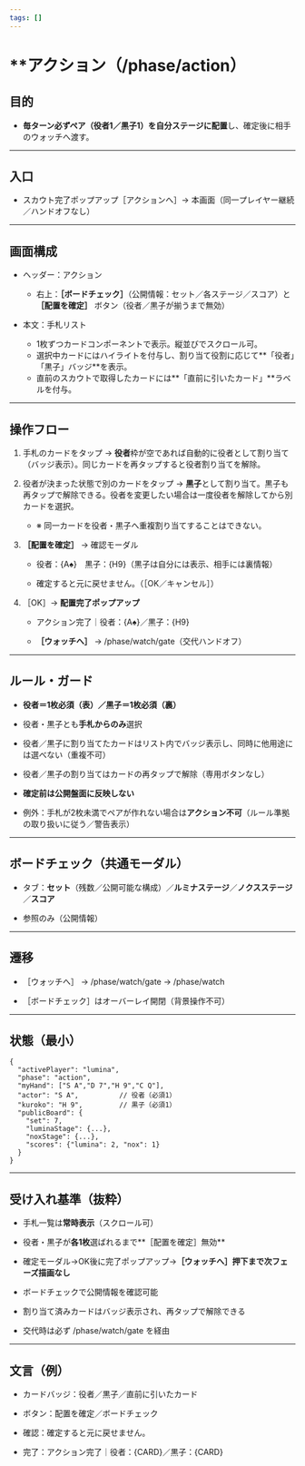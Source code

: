 ```yaml
---
tags: []
---
```

# **アクション（/phase/action）

  

## **目的**

- **毎ターン必ずペア（役者1／黒子1）を自分ステージに配置**し、確定後に相手のウォッチへ渡す。
    

---

## **入口**

- スカウト完了ポップアップ［アクションへ］→ 本画面（同一プレイヤー継続／ハンドオフなし）
    

---

## **画面構成**

- ヘッダー：アクション

    - 右上：**［ボードチェック］**（公開情報：セット／各ステージ／スコア）と **［配置を確定］** ボタン（役者／黒子が揃うまで無効）

- 本文：手札リスト

    - 1枚ずつカードコンポーネントで表示。縦並びでスクロール可。
    - 選択中カードにはハイライトを付与し、割り当て役割に応じて**「役者」「黒子」バッジ**を表示。
    - 直前のスカウトで取得したカードには**「直前に引いたカード」**ラベルを付与。
        
    

---

## **操作フロー**

1. 手札のカードをタップ → **役者**枠が空であれば自動的に役者として割り当て（バッジ表示）。同じカードを再タップすると役者割り当てを解除。

2. 役者が決まった状態で別のカードをタップ → **黒子**として割り当て。黒子も再タップで解除できる。役者を変更したい場合は一度役者を解除してから別カードを選択。

    - ※ 同一カードを役者・黒子へ重複割り当てすることはできない。

3. **［配置を確定］** → 確認モーダル
    
    - 役者：{A♠}　黒子：{H9}（黒子は自分には表示、相手には裏情報）
        
    - 確定すると元に戻せません。（［OK／キャンセル］）
        
    
4. ［OK］→ **配置完了ポップアップ**
    
    - アクション完了｜役者：{A♠}／黒子：{H9}
        
    - **［ウォッチへ］** → /phase/watch/gate（交代ハンドオフ）
        
    

---

## **ルール・ガード**

- **役者＝1枚必須（表）／黒子＝1枚必須（裏）**

- 役者・黒子とも**手札からのみ**選択

- 役者／黒子に割り当てたカードはリスト内でバッジ表示し、同時に他用途には選べない（重複不可）

- 役者／黒子の割り当てはカードの再タップで解除（専用ボタンなし）

- **確定前は公開盤面に反映しない**
    
- 例外：手札が2枚未満でペアが作れない場合は**アクション不可**（ルール準拠の取り扱いに従う／警告表示）
    

---

## **ボードチェック（共通モーダル）**

- タブ：**セット**（残数／公開可能な構成）／**ルミナステージ**／**ノクスステージ**／**スコア**
    
- 参照のみ（公開情報）
    

---

## **遷移**

- ［ウォッチへ］ → /phase/watch/gate → /phase/watch
    
- ［ボードチェック］はオーバーレイ開閉（背景操作不可）
    

---

## **状態（最小）**

```
{
  "activePlayer": "lumina",
  "phase": "action",
  "myHand": ["S A","D 7","H 9","C Q"],
  "actor": "S A",          // 役者（必須1）
  "kuroko": "H 9",         // 黒子（必須1）
  "publicBoard": {
    "set": 7,
    "luminaStage": {...},
    "noxStage": {...},
    "scores": {"lumina": 2, "nox": 1}
  }
}
```

---

## **受け入れ基準（抜粋）**

- 手札一覧は**常時表示**（スクロール可）
    
- 役者・黒子が**各1枚**選ばれるまで**［配置を確定］無効**
    
- 確定モーダル→OK後に完了ポップアップ→**［ウォッチへ］押下まで次フェーズ描画なし**
    
- ボードチェックで公開情報を確認可能

- 割り当て済みカードはバッジ表示され、再タップで解除できる
    
- 交代時は必ず /phase/watch/gate を経由
    

---

## **文言（例）**

- カードバッジ：役者／黒子／直前に引いたカード

- ボタン：配置を確定／ボードチェック

- 確認：確定すると元に戻せません。
    
- 完了：アクション完了｜役者：{CARD}／黒子：{CARD}

